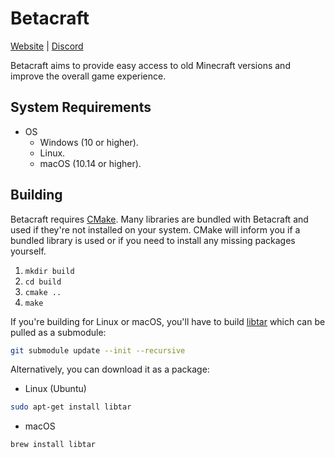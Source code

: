 # Betacraft

[Website](https://betacraft.uk/) | [Discord](https://discord.gg/d4WvXeQ)

Betacraft aims to provide easy access to old Minecraft versions and improve the overall game experience.

## System Requirements

* OS
    * Windows (10 or higher).
    * Linux.
    * macOS (10.14 or higher).

## Building

Betacraft requires [CMake](https://cmake.org/). Many libraries are bundled with Betacraft and used if they're not installed on your system. CMake will inform you if a bundled library is used or if you need to install any missing packages yourself.

1. `mkdir build`
2. `cd build`
3. `cmake ..`
4. `make`

If you're building for Linux or macOS, you'll have to build [libtar](https://github.com/tklauser/libtar) which can be pulled as a submodule:
```sh
git submodule update --init --recursive
```
Alternatively, you can download it as a package:

* Linux (Ubuntu)
```sh
sudo apt-get install libtar
```

* macOS
```sh
brew install libtar
```
